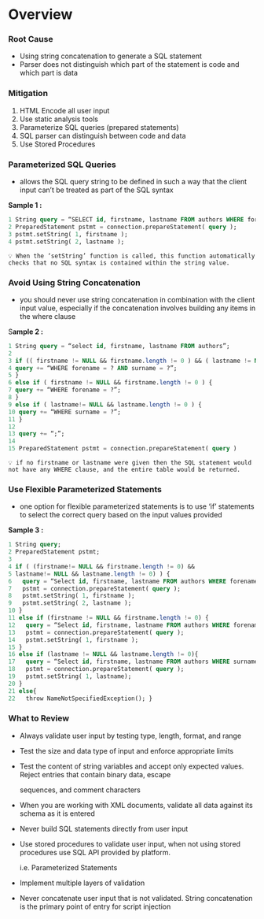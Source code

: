 # Overview

### Root Cause

- Using string concatenation to generate a SQL statement
- Parser does not distinguish which part of the statement is code and which part is data


### Mitigation

1. HTML Encode all user input
2. Use static analysis tools
3. Parameterize SQL queries (prepared statements)
4. SQL parser can distinguish between code and data
5. Use Stored Procedures

### Parameterized SQL Queries

- allows the SQL query string to be defined in such a way that the client input can’t be treated as part of the SQL syntax

**Sample 1 :**

```sql
1 String query = “SELECT id, firstname, lastname FROM authors WHERE forename = ? and surname = ?”;
2 PreparedStatement pstmt = connection.prepareStatement( query );
3 pstmt.setString( 1, firstname );
4 pstmt.setString( 2, lastname );
```

```text
💡 When the ‘setString’ function is called, this function automatically checks that no SQL syntax is contained within the string value.
```

### **Avoid Using String Concatenation**

- you should never use string concatenation in combination with the client input value, especially if the concatenation involves building any items in the where clause

S**ample 2 :**

```sql
1 String query = “select id, firstname, lastname FROM authors”;
2
3 if (( firstname != NULL && firstname.length != 0 ) && ( lastname != NULL && lastname.length != 0 )) {
4 query += “WHERE forename = ? AND surname = ?”;
5 }
6 else if ( firstname != NULL && firstname.length != 0 ) {
7 query += “WHERE forename = ?”;
8 }
9 else if ( lastname!= NULL && lastname.length != 0 ) {
10 query += “WHERE surname = ?”;
11 }
12
13 query += “;”;
14
15 PreparedStatement pstmt = connection.prepareStatement( query )
```

```text
💡 if no firstname or lastname were given then the SQL statement would not have any WHERE clause, and the entire table would be returned.
```

### Use Flexible Parameterized Statements

- one option for flexible parameterized statements is to use ‘if’ statements to select the correct query based on the input values provided

**Sample 3 :**

```sql
1 String query;
2 PreparedStatement pstmt;
3
4 if ( (firstname!= NULL && firstname.length != 0) &&
5 lastname!= NULL && lastname.length != 0) ) {
6   query = “Select id, firstname, lastname FROM authors WHERE forename = ? and surname = ?”
7   pstmt = connection.prepareStatement( query );
8   pstmt.setString( 1, firstname );
9   pstmt.setString( 2, lastname );
10 }
11 else if (firstname != NULL && firstname.length != 0) {
12   query = “Select id, firstname, lastname FROM authors WHERE forename = ?”;
13   pstmt = connection.prepareStatement( query );
14   pstmt.setString( 1, firstname );
15 }
16 else if (lastname != NULL && lastname.length != 0){
17   query = “Select id, firstname, lastname FROM authors WHERE surname= ?”;
18   pstmt = connection.prepareStatement( query );
19   pstmt.setString( 1, lastname);
20 }
21 else{
22   throw NameNotSpecifiedException(); }
```

### What to Review

- Always validate user input by testing type, length, format, and range
- Test the size and data type of input and enforce appropriate limits
- Test the content of string variables and accept only expected values. Reject entries that contain binary data, escape
    
    sequences, and comment characters
    
- When you are working with XML documents, validate all data against its schema as it is entered
- Never build SQL statements directly from user input
- Use stored procedures to validate user input, when not using stored procedures use SQL API provided by platform.
    
    i.e. Parameterized Statements
    
- Implement multiple layers of validation
- Never concatenate user input that is not validated. String concatenation is the primary point of entry for script injection
